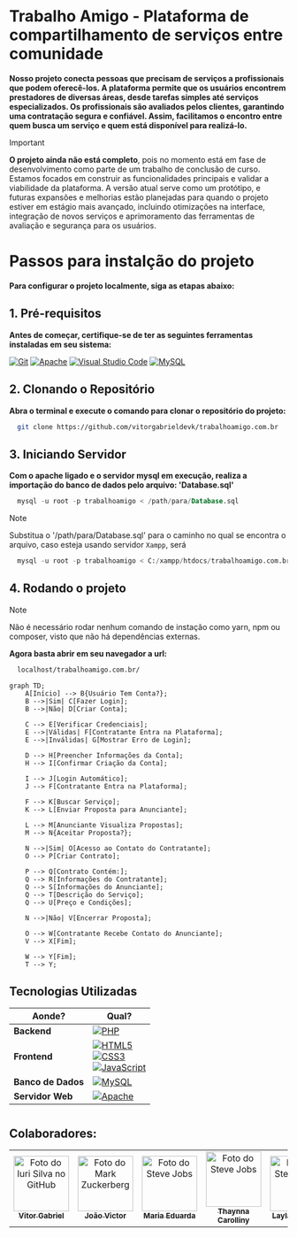 # Trabalho Amigo - Plataforma de compartilhamento de serviços entre comunidade

**Nosso projeto conecta pessoas que precisam de serviços a profissionais que podem oferecê-los. A plataforma permite que os usuários encontrem prestadores de diversas áreas, desde tarefas simples até serviços especializados. Os profissionais são avaliados pelos clientes, garantindo uma contratação segura e confiável. Assim, facilitamos o encontro entre quem busca um serviço e quem está disponível para realizá-lo.**

> [!IMPORTANT]
> **O projeto ainda não está completo**, pois no momento está em fase de desenvolvimento como parte de um trabalho de conclusão de curso. Estamos focados em construir as funcionalidades principais e validar a viabilidade da plataforma. A versão atual serve como um protótipo, e futuras expansões e melhorias estão planejadas para quando o projeto estiver em estágio mais avançado, incluindo otimizações na interface, integração de novos serviços e aprimoramento das ferramentas de avaliação e segurança para os usuários.

# Passos para instalção do projeto
**Para configurar o projeto localmente, siga as etapas abaixo:**

## 1. Pré-requisitos
**Antes de começar, certifique-se de ter as seguintes ferramentas instaladas em seu sistema:**

[![Git](https://img.shields.io/badge/Git-E34F26?style=for-the-badge&logo=git&logoColor=white)](https://git-scm.com/)
[![Apache](https://img.shields.io/badge/Apache-CA2136?style=for-the-badge&logo=apache&logoColor=white)](https://www.apache.org/)
[![Visual Studio Code](https://img.shields.io/badge/-Visual%20Studio%20Code-333333?style=flat&logo=visual-studio-code&logoColor=007ACC)](https://code.visualstudio.com/)
[![MySQL](https://img.shields.io/badge/MySQL-00000F?style=for-the-badge&logo=mysql&logoColor=white)](https://www.mysql.com/)

## 2. Clonando o Repositório
**Abra o terminal e execute o comando para clonar o repositório do projeto:**
``` bash
  git clone https://github.com/vitorgabrieldevk/trabalhoamigo.com.br
```

## 3. Iniciando Servidor
**Com o apache ligado e o servidor mysql em execução, realiza a importação do banco de dados pelo arquivo: 'Database.sql'**
``` sql
  mysql -u root -p trabalhoamigo < /path/para/Database.sql
```
> [!NOTE]
> Substitua o '/path/para/Database.sql' para o caminho no qual se encontra o arquivo, caso esteja usando servidor `Xampp`, será
> ``` sql
>   mysql -u root -p trabalhoamigo < C:/xampp/htdocs/trabalhoamigo.com.br/Database.sql
> ```

## 4. Rodando o projeto
> [!NOTE]
> Não é necessário rodar nenhum comando de instação como yarn, npm ou composer, visto que não há dependências externas.

**Agora basta abrir em seu navegador a url:**
``` bash
  localhost/trabalhoamigo.com.br/
```

```mermaid
graph TD;
    A[Início] --> B{Usuário Tem Conta?};
    B -->|Sim| C[Fazer Login];
    B -->|Não| D[Criar Conta];

    C --> E[Verificar Credenciais];
    E -->|Válidas| F[Contratante Entra na Plataforma];
    E -->|Inválidas| G[Mostrar Erro de Login];

    D --> H[Preencher Informações da Conta];
    H --> I[Confirmar Criação da Conta];
    
    I --> J[Login Automático];
    J --> F[Contratante Entra na Plataforma];

    F --> K[Buscar Serviço];
    K --> L[Enviar Proposta para Anunciante];

    L --> M[Anunciante Visualiza Propostas];
    M --> N{Aceitar Proposta?};

    N -->|Sim| O[Acesso ao Contato do Contratante];
    O --> P[Criar Contrato];
    
    P --> Q[Contrato Contém:];
    Q --> R[Informações do Contratante];
    Q --> S[Informações do Anunciante];
    Q --> T[Descrição do Serviço];
    Q --> U[Preço e Condições];
    
    N -->|Não| V[Encerrar Proposta];

    O --> W[Contratante Recebe Contato do Anunciante];
    V --> X[Fim];
    
    W --> Y[Fim];
    T --> Y;

```

## Tecnologias Utilizadas

| Aonde?        | Qual?                                                                                               |
|-------------------|-----------------------------------------------------------------------------------------------------|
| **Backend**       | [![PHP](https://img.shields.io/badge/PHP-7B7B7B?style=for-the-badge&logo=php&logoColor=white)](https://www.php.net/) |
| **Frontend**      | [![HTML5](https://img.shields.io/badge/HTML5-E34F26?style=for-the-badge&logo=html5&logoColor=white)](https://developer.mozilla.org/pt-BR/docs/Web/HTML)  <br> [![CSS3](https://img.shields.io/badge/CSS3-1572B6?style=for-the-badge&logo=css3&logoColor=white)](https://developer.mozilla.org/pt-BR/docs/Web/CSS) <br> [![JavaScript](https://img.shields.io/badge/JavaScript-F7DF1E?style=for-the-badge&logo=javascript&logoColor=black)](https://developer.mozilla.org/pt-BR/docs/Web/JavaScript) |
| **Banco de Dados**| [![MySQL](https://img.shields.io/badge/MySQL-00000F?style=for-the-badge&logo=mysql&logoColor=white)](https://www.mysql.com/)  |
| **Servidor Web**  | [![Apache](https://img.shields.io/badge/Apache-CA2136?style=for-the-badge&logo=apache&logoColor=white)](https://httpd.apache.org/)  |

#

## Colaboradores:

<table>
  <tr>
    <td align="center">
      <a href="#" title="defina o título do link">
        <img src="https://avatars.githubusercontent.com/u/124396164?v=4" width="100px;" alt="Foto do Iuri Silva no GitHub"/><br>
        <sub>
          <b>Vitor Gabriel</b>
        </sub>
      </a>
    </td>
    <td align="center">
      <a href="#" title="defina o título do link">
        <img src="https://avatars.githubusercontent.com/u/164093262?v=4" width="100px;" alt="Foto do Mark Zuckerberg"/><br>
        <sub>
          <b>João Victor</b>
        </sub>
      </a>
    </td>
    <td align="center">
      <a href="#" title="defina o título do link">
        <img src="https://avatars.githubusercontent.com/u/127868962?v=4" width="100px;" alt="Foto do Steve Jobs"/><br>
        <sub>
          <b>Maria Eduarda</b>
        </sub>
      </a>
    </td>
    <td align="center">
      <a href="#" title="defina o título do link">
        <img src="https://avatars.githubusercontent.com/u/127869448?v=4" width="100px;" alt="Foto do Steve Jobs"/><br>
        <sub>
          <b>Thaynna Carolliny</b>
        </sub>
      </a>
    </td>
    <td align="center">
      <a href="#" title="defina o título do link">
        <img src="https://avatars.githubusercontent.com/u/127868872?v=4" width="100px;" alt="Foto do Steve Jobs"/><br>
        <sub>
          <b>Layla Beatrice</b>
        </sub>
      </a>
    </td>
  </tr>
</table>
